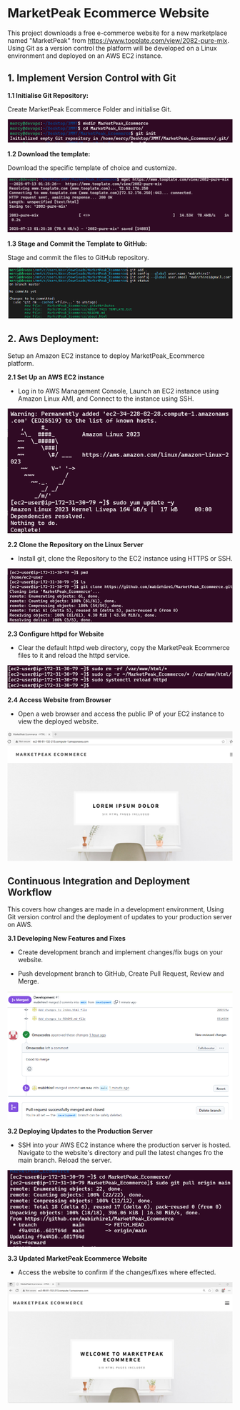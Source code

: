 # MarketPeak Ecommerce Website

This project downloads a free e-commerce website for a new marketplace named "MarketPeak" from https://www.tooplate.com/view/2082-pure-mix. Using Git as a version control the platform will be developed on a Linux environment and deployed on an AWS EC2 instance.

## 1. Implement Version Control with Git

**1.1 Initialise Git Repository:**

Create MarketPeak Ecommerce Folder and initialise Git.

![Create Folder](images\readme-img.png)

**1.2 Download the template:**

Download the specific template of choice and customize.

![Download MarketPeak Template](images\readme-img1.png)

**1.3 Stage and Commit the Template to GitHub:**

Stage and commit the files to GitHub repository.

![Stage and Commit](images\readme-img2.png)

## 2. Aws Deployment:

Setup an Amazon EC2 instance to deploy MarketPeak_Ecommerce platform.

**2.1 Set Up an AWS EC2 instance**

* Log in to AWS Management Console, Launch an EC2 instance using Amazon Linux AMI, and Connect to the instance using SSH.

![EC2 Instance](images\readme-img3.png)

**2.2 Clone the Repository on the Linux Server**

* Install git, clone the Repository to the EC2 instance using HTTPS or SSH.

![Clone Repository](images\readme-img4.png)

**2.3 Configure httpd for Website**

* Clear the default httpd web directory, copy the MarketPeak Ecommerce files to it and reload the httpd service.

![Configure Website](images\readme-img5.png)

**2.4 Access Website from Browser**

* Open a web browser and access the public IP of your EC2 instance to view the deployed website.

![MarketPeak Website](images\readme-img6.png)

## Continuous  Integration and Deployment Workflow

This covers how changes are made in a development environment, Using Git version control and the deployment of updates to your production server on AWS.

**3.1 Developing New Features and Fixes**

* Create development branch and implement changes/fix bugs on your website. 

* Push development branch to GitHub, Create Pull Request, Review and Merge.

![Merge Development Branch](images\readme-img7.png)

**3.2 Deploying Updates to the Production Server**

* SSH into your AWS EC2 instance where the production server is hosted. Navigate to the website's directory and pull the latest changes fro the main branch. Reload the server.

![Pull Update](images\readme-img8.png)

**3.3 Updated MarketPeak Ecommerce Website**

* Access the website to confirm if the changes/fixes where effected.

![Updated Website](images\readme-img9.png)
